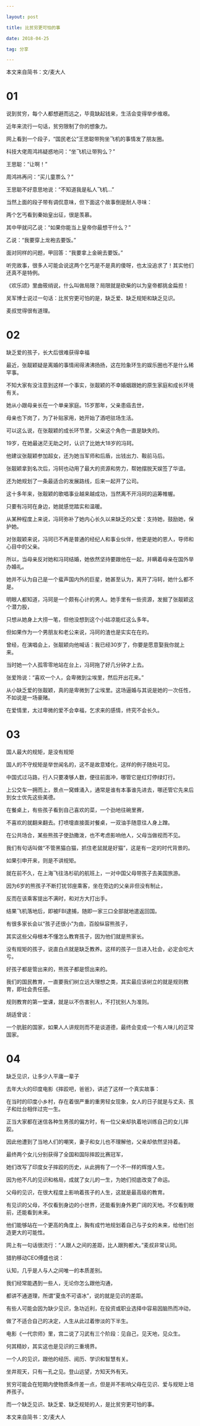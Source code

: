 ```yaml
---

layout: post

title: 比贫穷更可怕的事

date: 2018-04-25

tag: 分享

---
```

<p>本文来自简书：文/麦大人</p>

<p><h1><b>01</b></h1></p>
<p>说到贫穷，每个人都想避而远之，毕竟缺起钱来，生活会变得举步维艰。</p>
<p>近年来流行一句话，贫穷限制了你的想象力。</p>
<p>网上看到一个段子，“国民老公”王思聪带狗坐飞机的事情发了朋友圈。</p>
<p>科技大佬周鸿祎疑惑地问：“坐飞机让带狗么？”</p>
<p>王思聪：“让啊！”</p>
<p>周鸿祎再问：“买儿童票么？”</p>
<p>王思聪不好意思地说：“不知道我是私人飞机…”</p>
<p></p>
<p>当然上面的段子带有调侃意味，但下面这个故事倒是耐人寻味：</p>
<p>两个乞丐看到秦始皇出征，很是羡慕。</p>
<p>其中甲就问乙说：“如果你能当上皇帝你最想干什么？”</p>
<p>乙说：“我要穿上龙袍去要饭。”</p>
<p>面对同样的问题，甲回答：“我要拿上金碗去要饭。”</p>
<p>听完故事，很多人可能会说这两个乞丐是不是真的傻呀，也太没追求了！其实他们还真不是特例。</p>
<p>《欢乐颂》里曲筱绡说，什么叫做局限？局限就是砍柴的以为皇帝都挑金扁担！</p>
<p>吴军博士说过一句话：比贫穷更可怕的是，缺乏爱、缺乏规矩和缺乏见识。</p>
<p>麦叔觉得很有道理。</p>
<p><h1><b>02</b></h1></p>
<p>缺乏爱的孩子，长大后很难获得幸福</p>
<p>最近，张靓颖疑是离婚的事情闹得沸沸扬扬，这在险象环生的娱乐圈也不是什么稀罕事。</p>
<p>不知大家有没注意到这样一个事实，张靓颖的不幸婚姻跟她的原生家庭和成长环境有关。</p>
<p>她从小跟母亲长在一个单亲家庭。15岁那年，父亲患癌去世，
<p>母亲也下岗了，为了补贴家用，她开始了酒吧驻场生活。</p>
<p>可以这么说，在张靓颖的成长环节里，父亲这个角色一直是缺失的。</p>
<p>19岁，在她最迷茫无助之时，认识了比她大18岁的冯珂。
<p>他建议张靓颖参加超女，还为她当军师和后盾，出钱出力、鞍前马后。</p>
<p>张靓颖拿到名次后，冯轲也动用了最大的资源和势力，帮她摆脱天娱签了华谊。
<p>还为她规划了一条最适合的发展路线，后来一起开了公司。</p>
<p>这十多年来，张靓颖的歌唱事业越来越成功，当然离不开冯珂的运筹帷幄。
<p>只要有冯珂在身边，她就感觉踏实和温暖。</p>
<p></p>
<p>从某种程度上来说，冯珂弥补了她内心长久以来缺乏的父爱：支持她，鼓励她，保护她。</p>
<p>对张靓颖来说，冯珂已不再是普通的经纪人和事业伙伴，他更是她的恩人，导师和心目中的父亲。</p>
<p>所以，当母亲反对她和冯珂结婚，她依然坚持要跟他在一起，并瞒着母亲在国外举办婚礼。</p>
<p>她并不认为自己是一个蜚声国内外的巨星，她甚至认为，离开了冯轲，她什么都不是。</p>
<p>明眼人都知道，冯珂是一个颇有心计的男人。她手里有一些资源，发掘了张靓颖这个潜力股，
<p>只想从她身上大捞一笔，但他没想到这个小姑凉能红这么多年。</p>
<p>但如果作为一个男朋友和老公来说，冯珂的渣也是实实在在的。</p>
<p></p>
<p>曾经，在演唱会上，张靓颖向他喊话：我已经30岁了，你要是愿意娶我你就上来。</p>
<p>当时她一个人孤零零地站在台上，冯珂拖了好几分钟才上去。</p>
<p></p>
<p>张爱玲说：“喜欢一个人，会卑微到尘埃里，然后开出花来。”</p>
<p>从小缺乏爱的张靓颖，真的是卑微到了尘埃里。这场逼婚与其说是她的一次任性，不如说是一场豪赌。</p>
<p>在爱情里，太过卑微的爱不会幸福，乞求来的感情，终究不会长久。</p>
<p><h1><b>03</b></h1></p>
<p>国人最大的规矩，是没有规矩</p>
<p>国人的不守规矩是举世闻名的，这不是故意矮化，这样的例子随处可见。</p>
<p>中国式过马路，行人只要凑够人数，便往前面冲，哪管它是红灯停绿灯行。</p>
<p>上公交车一拥而上，景点一窝蜂涌入，通常是谁有本事谁先进去，哪还管它先来后到女士优先这些美德。</p>
<p>在餐桌上，有些孩子看到自己喜欢的菜，一个劲地往碗里赛，</p>
<p>不喜欢的就翻来翻去。打喷嚏直接面对餐桌，一双油手随意往人身上蹭。</p>
<p>
<p>在公共场合，某些熊孩子使劲撒泼，也不考虑影响他人，父母当做视而不见。</p>
<p>我们有句话叫做“不管黑猫白猫，抓住老鼠就是好猫”，这是有一定的时代背景的。</p>
<p>如果引申开来，则是不讲规矩。</p>
<p>就在前不久，在上海飞往洛杉矶的航班上，一对中国父母带孩子去美国旅游。</p>
<p>因为6岁的熊孩子不断打扰邻座乘客，坐在旁边的父亲非但没有制止，</p>
<p>反而在该乘客提出不满时，和对方大打出手。</p>
<p>结果飞机落地后，即被FBI逮捕，随即一家三口全部就地遣返回国。</p>
<p></p>
<p>有很多家长会以“孩子还很小”为由，百般纵容熊孩子，
<p>其实这些父母根本不懂怎么教育孩子，因为他们就是熊家长。</p>
<p>没有规矩的孩子，说直白点就是缺乏教养。这样的孩子一旦进入社会，必定会吃大亏。</p>
<p>好孩子都是管出来的，熊孩子都是惯出来的。</p>
<p>我们的国民教育，一直要我们树立远大理想之类，其实最应该树立的就是规则教育，即社会责任感。</p>
<p></p>
<p>规则教育的第一堂课，就是以不伤害别人，不打扰别人为准则。</p>
<p>胡适曾说：</p>
<p>一个肮脏的国家，如果人人讲规则而不是谈道德，最终会变成一个有人味儿的正常国家。</p>
<p><h1><b>04</b></h1></p>
<p>缺乏见识，让多少人平庸一辈子</p>
<p>去年大火的印度电影《摔跤吧，爸爸》，讲述了这样一个真实故事：</p>
<p>在当时的印度小乡村，存在着很严重的重男轻女现象，女人的日子就是与丈夫、孩子和灶台相伴过完一生。</p>
<p>正当大家都在迷信各种生男孩的偏方时，有一位父亲却执着地训练自己的女儿摔跤。</p>
<p>因此他遭到了当地人们的嘲笑，妻子和女儿也不理解他，父亲却依然坚持着。</p>
<p></p>
<p>最终两个女儿分别获得了全国和国际摔跤比赛冠军，
<p>她们改写了印度女子摔跤的历史，从此拥有了一个不一样的辉煌人生。</p>
<p>因为他不凡的见识和格局，成就了女儿的一生，为她们彻底改变了命运。</p>
<p>父母的见识，在很大程度上影响着孩子的人生，这就是最高级的教育。</p>
<p>有见识的父母，不仅看到身边的小世界，还能看到身外更广阔的天地。不仅看到眼前，还能看到未来。</p>
<p>他们能够站在一个更高的角度上，胸有成竹地规划着自己与子女的未来，给他们创造更大的可能性。</p>
<p></p>
<p>网上有一句话很流行：“人跟人之间的差距，比人跟狗都大。”麦叔非常认同。</p>
<p>猎豹移动CEO傅盛也说：</p>
<p>认知，几乎是人与人之间唯一的本质差别。</p>
<p>我们经常能遇到一些人，无论你怎么跟他沟通，
<p>都讲不通道理，所谓“夏虫不可语冰”，说的就是见识的差距。</p>
<p>有些人可能会因为缺少见识，急功近利，在投资或职业选择中容易因脑热而冲动，</p>
<p>做了不适合自己的决定，人生从此过着惨淡的下半生。</p>
<p>电影《一代宗师》里，宫二说了习武有三个阶段：见自己，见天地，见众生。</p>
<p>何其精妙，其实这也是见识的三重境界。</p>
<p></p>
<p>一个人的见识，跟他的经历、阅历、学识和智慧有关。</p>
<p>坐井观天，只有一孔之见。登山远望，方知天外有天。</p>
<p>贫穷可能会在短期内使物质条件差一点，但是并不影响父母在见识、爱与规矩上培养孩子。</p>
<p>而一个缺乏见识、缺乏爱、缺乏规矩的人，是比贫穷更可怕的事。</p>
<p></p>
<p></p>
<p>本文来自简书：文/麦大人</p>

